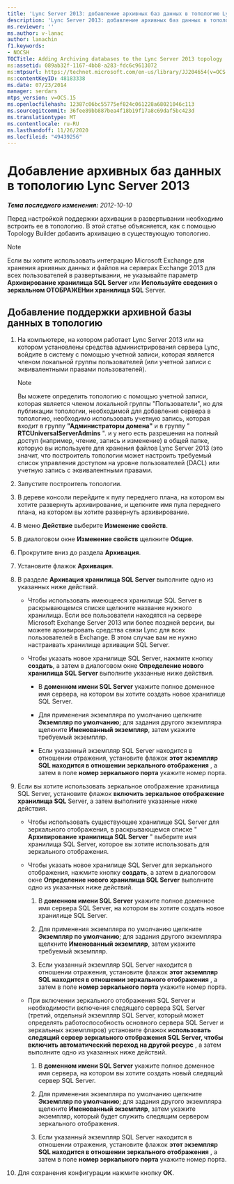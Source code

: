 ```yaml
---
title: 'Lync Server 2013: добавление архивных баз данных в топологию Lync Server 2013'
description: 'Lync Server 2013: добавление архивных баз данных в топологию Lync Server 2013.'
ms.reviewer: ''
ms.author: v-lanac
author: lanachin
f1.keywords:
- NOCSH
TOCTitle: Adding Archiving databases to the Lync Server 2013 topology
ms:assetid: 089ab32f-1167-4bb8-a283-fdc6c9613072
ms:mtpsurl: https://technet.microsoft.com/en-us/library/JJ204654(v=OCS.15)
ms:contentKeyID: 48183338
ms.date: 07/23/2014
manager: serdars
mtps_version: v=OCS.15
ms.openlocfilehash: 12387c06bc55775ef824c061228a68021046c113
ms.sourcegitcommit: 36fee89bb887bea4f18b19f17a8c69daf5bc423d
ms.translationtype: MT
ms.contentlocale: ru-RU
ms.lasthandoff: 11/26/2020
ms.locfileid: "49439256"
---
```

# <a name="adding-archiving-databases-to-the-lync-server-2013-topology"></a>Добавление архивных баз данных в топологию Lync Server 2013

<div data-xmlns="http://www.w3.org/1999/xhtml">

<div class="topic" data-xmlns="http://www.w3.org/1999/xhtml" data-msxsl="urn:schemas-microsoft-com:xslt" data-cs="https://msdn.microsoft.com/">

<div data-asp="https://msdn2.microsoft.com/asp">



</div>

<div id="mainSection">

<div id="mainBody">

<span> </span>

_**Тема последнего изменения:** 2012-10-10_

Перед настройкой поддержки архивации в развертывании необходимо встроить ее в топологию. В этой статье объясняется, как с помощью Topology Builder добавить архивацию в существующую топологию.

<div>


> [!NOTE]  
> Если вы хотите использовать интеграцию Microsoft Exchange для хранения архивных данных и файлов на серверах Exchange 2013 для всех пользователей в развертывании, не указывайте параметр <STRONG>Архивирование хранилища SQL Server</STRONG> или <STRONG>Используйте сведения о зеркальном ОТОБРАЖЕНии хранилища SQL</STRONG> Server.



</div>

<div>

## <a name="to-add-archiving-database-support-to-your-topology"></a>Добавление поддержки архивной базы данных в топологию

1.  На компьютере, на котором работает Lync Server 2013 или на котором установлены средства администрирования сервера Lync, войдите в систему с помощью учетной записи, которая является членом локальной группы пользователей (или учетной записи с эквивалентными правами пользователей).
    
    <div>
    

    > [!NOTE]  
    > Вы можете определить топологию с помощью учетной записи, которая является членом локальной группы "Пользователи", но для публикации топологии, необходимой для добавления сервера в топологию, необходимо использовать учетную запись, которая входит в группу <STRONG>"Администраторы домена"</STRONG> и в группу " <STRONG>RTCUniversalServerAdmins</STRONG> ". и у него есть разрешения на полный доступ (например, чтение, запись и изменение) в общей папке, которую вы используете для хранения файлов Lync Server 2013 (это значит, что построитель топологии может настроить требуемый список управления доступом на уровне пользователей (DACL) или учетную запись с эквивалентными правами.

    
    </div>

2.  Запустите построитель топологии.

3.  В дереве консоли перейдите к пулу переднего плана, на котором вы хотите развернуть архивирование, и щелкните имя пула переднего плана, на котором вы хотите развернуть архивирование.

4.  В меню **Действие** выберите **Изменение свойств**.

5.  В диалоговом окне **Изменение свойств** щелкните **Общие**.

6.  Прокрутите вниз до раздела **Архивация**.

7.  Установите флажок **Архивация**.

8.  В разделе **Архивация хранилища SQL Server** выполните одно из указанных ниже действий.
    
      - Чтобы использовать имеющееся хранилище SQL Server в раскрывающемся списке щелкните название нужного хранилища. Если все пользователи находятся на сервере Microsoft Exchange Server 2013 или более поздней версии, вы можете архивировать средства связи Lync для всех пользователей в Exchange. В этом случае вам не нужно настраивать хранилище архивации SQL Server.
    
      - Чтобы указать новое хранилище SQL Server, нажмите кнопку **создать**, а затем в диалоговом окне **Определение нового хранилища SQL Server** выполните указанные ниже действия.
        
          - В **доменном имени SQL Server** укажите полное доменное имя сервера, на котором вы хотите создать новое хранилище SQL Server.
        
          - Для применения экземпляра по умолчанию щелкните **Экземпляр по умолчанию**; для задания другого экземпляра щелкните **Именованный экземпляр**, затем укажите требуемый экземпляр.
        
          - Если указанный экземпляр SQL Server находится в отношении отражения, установите флажок **этот экземпляр SQL находится в отношении зеркального отображения** , а затем в поле **номер зеркального порта** укажите номер порта.

9.  Если вы хотите использовать зеркальное отображение хранилища SQL Server, установите флажок **включить зеркальное отображение хранилища SQL** Server, а затем выполните указанные ниже действия.
    
      - Чтобы использовать существующее хранилище SQL Server для зеркального отображения, в раскрывающемся списке " **Архивирование хранилища SQL Server** " выберите имя хранилища SQL Server, которое вы хотите использовать для зеркального отображения.
    
      - Чтобы указать новое хранилище SQL Server для зеркального отображения, нажмите кнопку **создать**, а затем в диалоговом окне **Определение нового хранилища SQL Server** выполните одно из указанных ниже действий.
        
        1.  В **доменном имени SQL Server** укажите полное доменное имя сервера SQL Server, на котором вы хотите создать новое хранилище SQL Server.
        
        2.  Для применения экземпляра по умолчанию щелкните **Экземпляр по умолчанию**; для задания другого экземпляра щелкните **Именованный экземпляр**, затем укажите требуемый экземпляр.
        
        3.  Если указанный экземпляр SQL Server находится в отношении отражения, установите флажок **этот экземпляр SQL находится в отношении зеркального отображения** , а затем в поле **номер зеркального порта** укажите номер порта.
    
      - При включении зеркального отображения SQL Server и необходимости включения следящего сервера SQL Server (третий, отдельный экземпляр SQL Server, который может определять работоспособность основного сервера SQL Server и зеркальных экземпляров) установите флажок **использовать следящий сервер зеркального отображения SQL Server, чтобы включить автоматический переход на другой ресурс** , а затем выполните одно из указанных ниже действий.
        
        1.  В **доменном имени SQL Server** укажите полное доменное имя сервера, на котором вы хотите создать новый следящий сервер SQL Server.
        
        2.  Для применения экземпляра по умолчанию щелкните **Экземпляр по умолчанию**; для задания другого экземпляра щелкните **Именованный экземпляр**, затем укажите экземпляр, который будет служить следящим сервером зеркального отображения.
        
        3.  Если указанный экземпляр SQL Server находится в отношении отражения, установите флажок **этот экземпляр SQL находится в отношении зеркального отображения** , а затем в поле **номер зеркального порта** укажите номер порта.

10. Для сохранения конфигурации нажмите кнопку **ОК**.

</div>

</div>

<span> </span>

</div>

</div>

</div>

